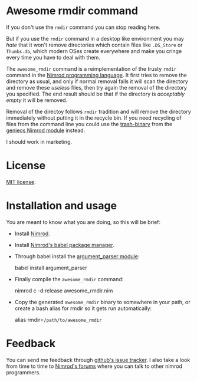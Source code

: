 Awesome rmdir command
=====================

If you don't use the ``rmdir`` command you can stop reading here.

But if you use the ``rmdir`` command in a desktop like environment you may
*hate* that it won't remove directories which contain files like ``.DS_Store``
or ``Thumbs.db``, which modern OSes create everywhere and make you cringe every
time you have to deal with them.

The ``awesome_rmdir`` command is a reimplementation of the trusty ``rmdir``
command in the [Nimrod programming language](http://nimrod-code.org). It first
tries to remove the directory as usual, and only if normal removal fails it
will scan the directory and remove these *useless* files, then try again the
removal of the directory you specified. The end result should be that if the
directory is *acceptably empty* it will be removed.

Removal of the directoy follows ``rmdir`` tradition and will remove the
directory immediately without putting it in the recycle bin. If you need
recycling of files from the command line you could use the
[trash-binary](https://github.com/gradha/genieos/tree/master/trash-binary) from
the [genieos Nimrod module](https://github.com/gradha/genieos) instead.

I should work in marketing.


License
=======

[MIT license](LICENSE.md).


Installation and usage
======================

You are meant to know what you are doing, so this will be brief:

* Install [Nimrod](http://nimrod-code.org).
* Install [Nimrod's babel package manager](https://github.com/nimrod-code/babel).
* Through babel install the [argument_parser module](https://github.com/gradha/argument_parser):

    babel install argument_parser

* Finally compile the ``awesome_rmdir`` command:

    nimrod c -d:release awesome_rmdir.nim

* Copy the generated ``awesome_rmdir`` binary to somewhere in your path, or
  create a bash alias for rmdir so it gets run automatically:

    alias rmdir=`/path/to/awesome_rmdir`


Feedback
========

You can send me feedback through [github's issue
tracker](http://github.com/gradha/awesome_rmdir/issues). I also
take a look from time to time to [Nimrod's
forums](http://forum.nimrod-code.org) where you can talk to other
nimrod programmers.
